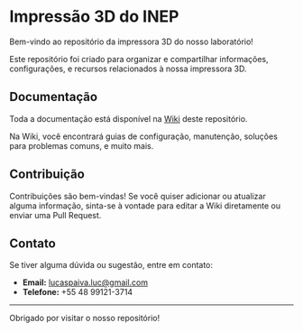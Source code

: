 # Impressão 3D do INEP

Bem-vindo ao repositório da impressora 3D do nosso laboratório!

Este repositório foi criado para organizar e compartilhar informações, configurações, e recursos relacionados à nossa impressora 3D.

## Documentação

Toda a documentação está disponível na [Wiki](https://github.com/LucasPaivaSilva/Impressao3D-INEP/wiki) deste repositório.

Na Wiki, você encontrará guias de configuração, manutenção, soluções para problemas comuns, e muito mais.

## Contribuição

Contribuições são bem-vindas! Se você quiser adicionar ou atualizar alguma informação, sinta-se à vontade para editar a Wiki diretamente ou enviar uma Pull Request.

## Contato

Se tiver alguma dúvida ou sugestão, entre em contato:
- **Email:** lucaspaiva.luc@gmail.com
- **Telefone:** +55 48 99121-3714

---

Obrigado por visitar o nosso repositório!
